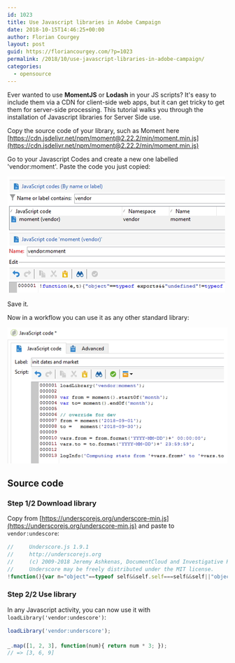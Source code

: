 ```yaml
---
id: 1023
title: Use Javascript libraries in Adobe Campaign
date: 2018-10-15T14:46:25+00:00
author: Florian Courgey
layout: post
guid: https://floriancourgey.com/?p=1023
permalink: /2018/10/use-javascript-libraries-in-adobe-campaign/
categories:
  - opensource
---
```

Ever wanted to use **MomentJS** or **Lodash** in your JS scripts? It's easy to include them via a CDN for client-side web apps, but it can get tricky to get them for server-side processing. This tutorial walks you through the installation of Javascript libraries for Server Side use.

<!--more-->

Copy the source code of your library, such as Moment here [https://cdn.jsdelivr.net/npm/moment@2.22.2/min/moment.min.js](https://cdn.jsdelivr.net/npm/moment@2.22.2/min/moment.min.js)

Go to your Javascript Codes and create a new one labelled 'vendor:moment'. Paste the code you just copied:

![todo](/assets/images/2018/10/Adobe-Campaign-create-external-library.jpg)

Save it.

Now in a workflow you can use it as any other standard library:

![todo](/assets/images/2018/10/Adobe-Campaign-use-external-library.jpg)

## Source code
### Step 1/2 Download library
Copy from [https://underscorejs.org/underscore-min.js](https://underscorejs.org/underscore-min.js) and paste to `vendor:undescore`:
```js
//     Underscore.js 1.9.1
//     http://underscorejs.org
//     (c) 2009-2018 Jeremy Ashkenas, DocumentCloud and Investigative Reporters & Editors
//     Underscore may be freely distributed under the MIT license.
!function(){var n="object"==typeof self&&self.self===self&&self||"object"==typeof global&&global.global===[...]
```

### Step 2/2 Use library
In any Javascript activity, you can now use it with `loadLibrary('vendor:undescore')`:
```js
loadLibrary('vendor:underscore');

_.map([1, 2, 3], function(num){ return num * 3; });
// => [3, 6, 9]
```
